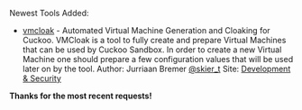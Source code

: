 Newest Tools Added:

* [vmcloak](https://github.com/jbremer/vmcloak/tree/0.1.5) - Automated Virtual Machine Generation and Cloaking for Cuckoo. VMCloak is a tool to fully create and prepare Virtual Machines that can be used by Cuckoo Sandbox. In order to create a new Virtual Machine one should prepare a few configuration values that will be used later on by the tool. Author: Jurriaan Bremer [@skier_t](https://twitter.com/skier_t) Site: [Development & Security](http://jbremer.org/)

**Thanks for the most recent requests!**
